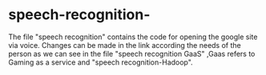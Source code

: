 # speech-recognition-
The file "speech recognition" contains the code for opening the google site via voice.
Changes can be made in the link according the needs of the person as we can see in the file "speech recognition GaaS" ,Gaas refers to Gaming as a service and "speech recognition-Hadoop".
